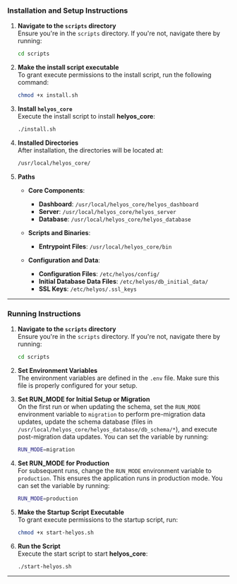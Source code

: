 
### Installation and Setup Instructions

1. **Navigate to the `scripts` directory**  
   Ensure you're in the `scripts` directory. If you're not, navigate there by running:
   ```bash
   cd scripts
   ```

2. **Make the install script executable**  
   To grant execute permissions to the install script, run the following command:
   ```bash
   chmod +x install.sh
   ```

3. **Install `helyos_core`**  
   Execute the install script to install **helyos_core**:
   ```bash
   ./install.sh
   ```

4. **Installed Directories**  
   After installation, the directories will be located at:
   ```bash
   /usr/local/helyos_core/
   ```

5. **Paths**

   - **Core Components**:
     - **Dashboard**: `/usr/local/helyos_core/helyos_dashboard`
     - **Server**: `/usr/local/helyos_core/helyos_server`
     - **Database**: `/usr/local/helyos_core/helyos_database`
  
   - **Scripts and Binaries**:
     - **Entrypoint Files**: `/usr/local/helyos_core/bin`
  
   - **Configuration and Data**:
     - **Configuration Files**: `/etc/helyos/config/`
     - **Initial Database Data Files**: `/etc/helyos/db_initial_data/`
     - **SSL Keys**: `/etc/helyos/.ssl_keys`

---

### Running Instructions

1. **Navigate to the `scripts` directory**  
   Ensure you're in the `scripts` directory. If you're not, navigate there by running:
   ```bash
   cd scripts
   ```

2. **Set Environment Variables**  
   The environment variables are defined in the `.env` file. Make sure this file is properly configured for your setup.

3. **Set RUN_MODE for Initial Setup or Migration**  
   On the first run or when updating the schema, set the `RUN_MODE` environment variable to `migration` to perform pre-migration data updates, update the schema database (files in `/usr/local/helyos_core/helyos_database/db_schema/*`), and execute post-migration data updates. You can set the variable by running:
   ```bash
   RUN_MODE=migration
   ```

4. **Set RUN_MODE for Production**  
   For subsequent runs, change the `RUN_MODE` environment variable to `production`. This ensures the application runs in production mode. You can set the variable by running:
   ```bash
   RUN_MODE=production
   ```

5. **Make the Startup Script Executable**  
   To grant execute permissions to the startup script, run:
   ```bash
   chmod +x start-helyos.sh
   ```

6. **Run the Script**  
   Execute the start script to start **helyos_core**:
   ```bash
   ./start-helyos.sh
   ```

---